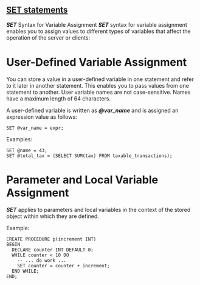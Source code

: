 ## [SET statements](https://dev.mysql.com/doc/refman/5.7/en/set-variable.html)

**_SET_** Syntax for Variable Assignment
**_SET_** syntax for variable assignment enables you to assign values to different types of variables that affect the operation of the server or clients:

# User-Defined Variable Assignment

You can store a value in a user-defined variable in one statement and refer to it later in another statement. 
This enables you to pass values from one statement to another.
User variable names are not case-sensitive. Names have a maximum length of 64 characters.

A user-defined variable is written as **_@var_name_** and is assigned an expression value as follows:
```
SET @var_name = expr;
```

Examples:
```
SET @name = 43;
SET @total_tax = (SELECT SUM(tax) FROM taxable_transactions);
```

# Parameter and Local Variable Assignment

**_SET_** applies to parameters and local variables in the context of the stored object within which they are defined.

Example:
```
CREATE PROCEDURE p(increment INT)
BEGIN
  DECLARE counter INT DEFAULT 0;
  WHILE counter < 10 DO
    -- ... do work ...
    SET counter = counter + increment;
  END WHILE;
END;
```





